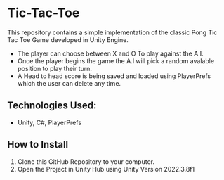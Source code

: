 # Tic-Tac-Toe
This repository contains a simple implementation of the classic Pong Tic Tac Toe Game developed in Unity Engine.
- The player can choose between X and O To play against the A.I.
- Once the player begins the game the A.I will pick a random avalable position to play their turn.
- A Head to head score is being saved and loaded using PlayerPrefs which the user can delete any time.
## Technologies Used:
- Unity, C#, PlayerPrefs

## How to Install
1. Clone this GitHub Repository to your computer.
2. Open the Project in Unity Hub using Unity Version 2022.3.8f1
